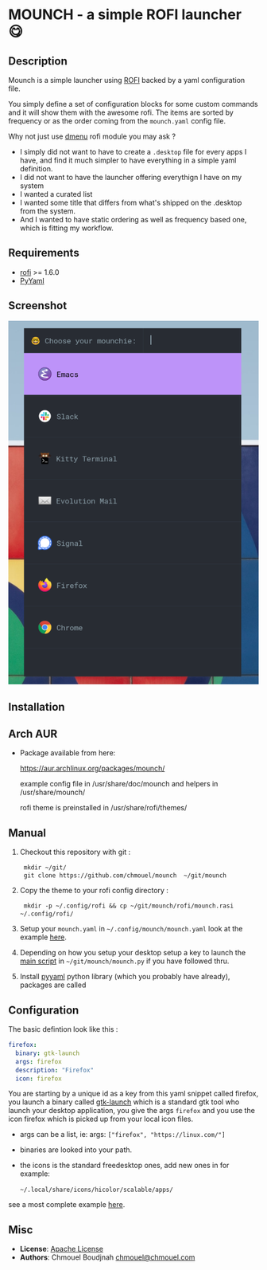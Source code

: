 # MOUNCH - a simple ROFI launcher 😋

## Description

Mounch is a simple launcher using [ROFI](https://github.com/davatorium/rofi) backed by a yaml configuration file.

You simply define a set of configuration blocks for some custom commands and it will show them with the awesome rofi. The items are sorted by frequency or as the order coming from the
`mounch.yaml` config file.

Why not just use [dmenu](https://frasertweedale.github.io/blog-redhat/posts/2020-12-01-openshift-crio-userns.html#creating-a-user-namespaced-pod---attempt-4) rofi module you may ask ?

* I simply did not want to have to create a `.desktop` file for every apps I have, and find it much simpler to have everything in  a simple yaml definition. 
* I did not want to have the launcher offering everythign I have on my system
* I wanted a curated list 
* I wanted some title that differs from what's shipped on the .desktop from the system.  
* And I wanted to have static ordering as well as frequency based one, which is fitting my workflow.

## Requirements

* [rofi](https://github.com/davatorium/rofi) >= 1.6.0
* [PyYaml ](https://pypi.org/project/PyYAML/)

## Screenshot

![screenshot](./.github/screenshot.png)

## Installation

## Arch AUR

* Package available from here: 
    
    https://aur.archlinux.org/packages/mounch/
    
  example config file in /usr/share/doc/mounch and helpers in /usr/share/mounch/
  
  rofi theme is preinstalled in /usr/share/rofi/themes/

## Manual

1. Checkout this repository with git :

        mkdir ~/git/
        git clone https://github.com/chmouel/mounch  ~/git/mounch
    
2. Copy the theme to your rofi config directory :

        mkdir -p ~/.config/rofi && cp ~/git/mounch/rofi/mounch.rasi ~/.config/rofi/

3. Setup your `mounch.yaml` in `~/.config/mounch/mounch.yaml` look at the example [here](./mounch.yaml).

4. Depending on how you setup your desktop setup a key to launch the [main script](./mounch.py)
   in `~/git/mounch/mounch.py` if you have followed thru.

5. Install [pyyaml](https://pypi.org/project/PyYAML/) python library (which you
   probably have already), packages are called

## Configuration

The basic defintion look like this : 

```yaml
firefox:
  binary: gtk-launch
  args: firefox
  description: "Firefox"
  icon: firefox
```

You are starting by a unique id as a key from this yaml snippet called firefox,
you launch a binary called
[gtk-launch](https://developer.gnome.org/gtk3/stable/gtk-launch.html) which is a
standard gtk tool who launch your desktop application, you give the args
`firefox` and you use the icon firefox which is picked up from your local icon
files.

* args can be a list, ie: 
    args: `["firefox", "https://linux.com/"]`
    
* binaries are looked into your path.
* the icons is the standard freedesktop ones, add new ones in for example: 

    `~/.local/share/icons/hicolor/scalable/apps/`

see a most complete example [here](./mounch.yaml).


## Misc

* **License**: [Apache License](./LICENSE)
* **Authors**: Chmouel Boudjnah <chmouel@chmouel.com>
